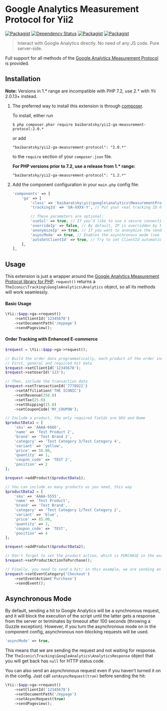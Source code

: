 Google Analytics Measurement Protocol for Yii2
==============================================

[![Packagist](https://img.shields.io/packagist/l/baibaratsky/yii2-ga-measurement-protocol.svg)](https://github.com/baibaratsky/yii2-ga-measurement-protocol/blob/master/LICENSE.md)
[![Dependency Status](https://www.versioneye.com/user/projects/559663cd6166340022000002/badge.svg?style=flat)](https://www.versioneye.com/user/projects/559663cd6166340022000002)
[![Packagist](https://img.shields.io/packagist/v/baibaratsky/yii2-ga-measurement-protocol.svg)](https://packagist.org/packages/baibaratsky/yii2-ga-measurement-protocol)
[![Packagist](https://img.shields.io/packagist/dt/baibaratsky/yii2-ga-measurement-protocol.svg)](https://packagist.org/packages/baibaratsky/yii2-ga-measurement-protocol)

>Interact with Google Analytics directly. No need of any JS code. Pure server-side.

Full support for all methods of the
[Google Analytics Measurement Protocol](https://developers.google.com/analytics/devguides/collection/protocol/v1/)
is provided.


Installation
------------

**Note:** 
Versions in 1.* range are incompatible with PHP 7.2, use 2.* with Yii 2.0.13+ instead.

1. The preferred way to install this extension is through [composer](http://getcomposer.org/download/).

   To install, either run
   ```
   $ php composer.phar require baibaratsky/yii2-ga-measurement-protocol:2.0.*
   ```
   or add
   ```
   "baibaratsky/yii2-ga-measurement-protocol": "2.0.*"
   ```
   to the `require` section of your `composer.json` file.

   **For PHP versions prior to 7.2, use a release from 1.\* range:**
   ```
   "baibaratsky/yii2-ga-measurement-protocol": "1.2.*"
   ```

1. Add the component configuration in your `main.php` config file:
   ```php
   'components' => [
       'ga' => [
           'class' => 'baibaratsky\yii\google\analytics\MeasurementProtocol',
           'trackingId' => 'UA-XXXX-Y', // Put your real tracking ID here

           // These parameters are optional:
           'useSsl' => true, // If you’d like to use a secure connection to Google servers
           'overrideIp' => false, // By default, IP is overridden by the user’s one, but you can disable this
           'anonymizeIp' => true, // If you want to anonymize the sender’s IP address
           'asyncMode' => true, // Enables the asynchronous mode (see below)
           'autoSetClientId' => true, // Try to set ClientId automatically from the “ga_” cookie (disabled by default)
       ],
   ],
   ```


Usage
-----
This extension is just a wrapper around the
[Google Analytics Measurement Protocol library for PHP](https://github.com/theiconic/php-ga-measurement-protocol).
`request()` returns a `TheIconic\Tracking\GoogleAnalytics\Analytics` object, so all its methods will work seamlessly.

#### Basic Usage
```php
\Yii::$app->ga->request()
    ->setClientId('12345678')
    ->setDocumentPath('/mypage')
    ->sendPageview();
```

#### Order Tracking with Enhanced E-commerce

```php
$request = \Yii::$app->ga->request();

// Build the order data programmatically, each product of the order included in the payload
// First, general and required hit data
$request->setClientId('12345678');
$request->setUserId('123');

// Then, include the transaction data
$request->setTransactionId('7778922')
    ->setAffiliation('THE ICONIC')
    ->setRevenue(250.0)
    ->setTax(25.0)
    ->setShipping(15.0)
    ->setCouponCode('MY_COUPON');

// Include a product, the only required fields are SKU and Name
$productData1 = [
    'sku' => 'AAAA-6666',
    'name' => 'Test Product 2',
    'brand' => 'Test Brand 2',
    'category' => 'Test Category 3/Test Category 4',
    'variant' => 'yellow',
    'price' => 50.00,
    'quantity' => 1,
    'coupon_code' => 'TEST 2',
    'position' => 2
];

$request->addProduct($productData1);

// You can include as many products as you need, this way
$productData2 = [
    'sku' => 'AAAA-5555',
    'name' => 'Test Product',
    'brand' => 'Test Brand',
    'category' => 'Test Category 1/Test Category 2',
    'variant' => 'blue',
    'price' => 85.00,
    'quantity' => 2,
    'coupon_code' => 'TEST',
    'position' => 4
];

$request->addProduct($productData2);

// Don't forget to set the product action, which is PURCHASE in the example below
$request->setProductActionToPurchase();

// Finally, you need to send a hit; in this example, we are sending an Event
$request->setEventCategory('Checkout')
    ->setEventAction('Purchase')
    ->sendEvent();
```


Asynchronous Mode
-----------------
By default, sending a hit to Google Analytics will be a synchronous request, and it will block the execution of
the script until the latter gets a response from the server or terminates by timeout after 100 seconds (throwing a Guzzle exception).
However, if you turn the asynchronous mode on in the component config, asynchronous non-blocking requests will be used.
```php
'asyncMode' => true,
```
This means that we are sending the request and not waiting for response.
The `TheIconic\Tracking\GoogleAnalytics\AnalyticsResponse` object that you will get back has `null` for HTTP status code.

You can also send an asynchronous request even if you haven’t turned it on in the config. Just call `setAsyncRequest(true)`
before sending the hit:
```php
\Yii::$app->ga->request()
    ->setClientId('12345678')
    ->setDocumentPath('/mypage')
    ->setAsyncRequest(true)
    ->sendPageview();
```

